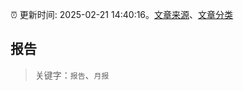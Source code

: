 :alarm_clock: 更新时间: 2025-02-21 14:40:16。[文章来源](/README.md)、[文章分类](/TAGS.md)

## 报告


> 关键字：`报告`、`月报`



